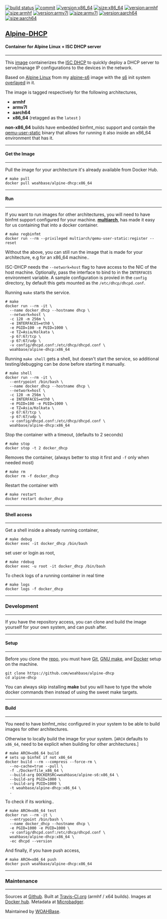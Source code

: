 [![build status][251]][232] [![commit][255]][231] [![version:x86_64][256]][235] [![size:x86_64][257]][235] [![version:armhf][258]][236] [![size:armhf][259]][236] [![version:armv7l][260]][237] [![size:armv7l][261]][237] [![version:aarch64][262]][238] [![size:aarch64][263]][238]

## [Alpine-DHCP][234]
#### Container for Alpine Linux + ISC DHCP server
---

This [image][233] containerizes the [ISC DHCP][135] to quickly
deploy a DHCP server to serve/manage IP configurations to the
devices in the network.

Based on [Alpine Linux][131] from my [alpine-s6][132] image with
the [s6][133] init system [overlayed][134] in it.

The image is tagged respectively for the following architectures,
* **armhf**
* **armv7l**
* **aarch64**
* **x86_64** (retagged as the `latest` )

**non-x86_64** builds have embedded binfmt_misc support and contain the
[qemu-user-static][105] binary that allows for running it also inside
an x86_64 environment that has it.

---
#### Get the Image
---

Pull the image for your architecture it's already available from
Docker Hub.

```
# make pull
docker pull woahbase/alpine-dhcp:x86_64
```

---
#### Run
---

If you want to run images for other architectures, you will need
to have binfmt support configured for your machine. [**multiarch**][104],
has made it easy for us containing that into a docker container.

```
# make regbinfmt
docker run --rm --privileged multiarch/qemu-user-static:register --reset
```

Without the above, you can still run the image that is made for your
architecture, e.g for an x86_64 machine..

ISC-DHCP needs the `--network=host` flag to have access to the NIC
of the host machine. Optionally, pass the interface to bind to in the
`INTERFACES` environment variable. A sample configuration is
provied in the `config` directory, by default this gets mounted as the
`/etc/dhcp/dhcpd.conf`.

Running `make` starts the service.

```
# make
docker run --rm -it \
  --name docker_dhcp --hostname dhcp \
  --network=host \
  -c 128 -m 256m \
  -e INTERFACES=eth0 \
  -e PGID=100 -e PUID=1000 \
  -e TZ=Asia/Kolkata \
  -p 67:67/tcp \
  -p 67:67/udp \
  -v config/dhcpd.conf:/etc/dhcp/dhcpd.conf \
  woahbase/alpine-dhcp:x86_64
```

Running `make shell` gets a shell, but doesn't start the service,
so additional testing/debugging can be done before starting it
manually.

```
# make shell
docker run --rm -it \
  --entrypoint /bin/bash \
  --name docker_dhcp --hostname dhcp \
  --network=host \
  -c 128 -m 256m \
  -e INTERFACES=eth0 \
  -e PGID=100 -e PUID=1000 \
  -e TZ=Asia/Kolkata \
  -p 67:67/tcp \
  -p 67:67/udp \
  -v config/dhcpd.conf:/etc/dhcp/dhcpd.conf \
  woahbase/alpine-dhcp:x86_64
```

Stop the container with a timeout, (defaults to 2 seconds)

```
# make stop
docker stop -t 2 docker_dhcp
```

Removes the container, (always better to stop it first and `-f`
only when needed most)

```
# make rm
docker rm -f docker_dhcp
```

Restart the container with

```
# make restart
docker restart docker_dhcp
```

---
#### Shell access
---

Get a shell inside a already running container,

```
# make debug
docker exec -it docker_dhcp /bin/bash
```

set user or login as root,

```
# make rdebug
docker exec -u root -it docker_dhcp /bin/bash
```

To check logs of a running container in real time

```
# make logs
docker logs -f docker_dhcp
```

---
### Development
---

If you have the repository access, you can clone and
build the image yourself for your own system, and can push after.

---
#### Setup
---

Before you clone the [repo][231], you must have [Git][101], [GNU make][102],
and [Docker][103] setup on the machine.

```
git clone https://github.com/woahbase/alpine-dhcp
cd alpine-dhcp
```
You can always skip installing **make** but you will have to
type the whole docker commands then instead of using the sweet
make targets.

---
#### Build
---

You need to have binfmt_misc configured in your system to be able
to build images for other architectures.

Otherwise to locally build the image for your system.
[`ARCH` defaults to `x86_64`, need to be explicit when building
for other architectures.]

```
# make ARCH=x86_64 build
# sets up binfmt if not x86_64
docker build --rm --compress --force-rm \
  --no-cache=true --pull \
  -f ./Dockerfile_x86_64 \
  --build-arg DOCKERSRC=woahbase/alpine-s6:x86_64 \
  --build-arg PGID=1000 \
  --build-arg PUID=1000 \
  -t woahbase/alpine-dhcp:x86_64 \
  .
```

To check if its working..

```
# make ARCH=x86_64 test
docker run --rm -it \
  --entrypoint /bin/bash \
  --name docker_dhcp --hostname dhcp \
  -e PGID=1000 -e PUID=1000 \
  -v config/dhcpd.conf:/etc/dhcp/dhcpd.conf \
  woahbase/alpine-dhcp:x86_64 \
  -ec dhcpd --version
```

And finally, if you have push access,

```
# make ARCH=x86_64 push
docker push woahbase/alpine-dhcp:x86_64
```

---
### Maintenance
---

Sources at [Github][106]. Built at [Travis-CI.org][107] (armhf / x64 builds). Images at [Docker hub][108]. Metadata at [Microbadger][109].

Maintained by [WOAHBase][204].

[101]: https://git-scm.com
[102]: https://www.gnu.org/software/make/
[103]: https://www.docker.com
[104]: https://hub.docker.com/r/multiarch/qemu-user-static/
[105]: https://github.com/multiarch/qemu-user-static/releases/
[106]: https://github.com/
[107]: https://travis-ci.org/
[108]: https://hub.docker.com/
[109]: https://microbadger.com/

[131]: https://alpinelinux.org/
[132]: https://hub.docker.com/r/woahbase/alpine-glibc
[133]: https://skarnet.org/software/s6/
[134]: https://github.com/just-containers/s6-overlay
[135]: https://www.isc.org/dhcp/

[201]: https://github.com/woahbase
[202]: https://travis-ci.org/woahbase/
[203]: https://hub.docker.com/u/woahbase
[204]: https://woahbase.online/

[231]: https://github.com/woahbase/alpine-dhcp
[232]: https://travis-ci.org/woahbase/alpine-dhcp
[233]: https://hub.docker.com/r/woahbase/alpine-dhcp
[234]: https://woahbase.online/#/images/alpine-dhcp
[235]: https://microbadger.com/images/woahbase/alpine-dhcp:x86_64
[236]: https://microbadger.com/images/woahbase/alpine-dhcp:armhf
[237]: https://microbadger.com/images/woahbase/alpine-dhcp:armv7l
[238]: https://microbadger.com/images/woahbase/alpine-dhcp:aarch64

[251]: https://travis-ci.org/woahbase/alpine-dhcp.svg?branch=master

[255]: https://images.microbadger.com/badges/commit/woahbase/alpine-dhcp.svg

[256]: https://images.microbadger.com/badges/version/woahbase/alpine-dhcp:x86_64.svg
[257]: https://images.microbadger.com/badges/image/woahbase/alpine-dhcp:x86_64.svg

[258]: https://images.microbadger.com/badges/version/woahbase/alpine-dhcp:armhf.svg
[259]: https://images.microbadger.com/badges/image/woahbase/alpine-dhcp:armhf.svg

[260]: https://images.microbadger.com/badges/version/woahbase/alpine-dhcp:armv7l.svg
[261]: https://images.microbadger.com/badges/image/woahbase/alpine-dhcp:armv7l.svg

[262]: https://images.microbadger.com/badges/version/woahbase/alpine-dhcp:aarch64.svg
[263]: https://images.microbadger.com/badges/image/woahbase/alpine-dhcp:aarch64.svg
